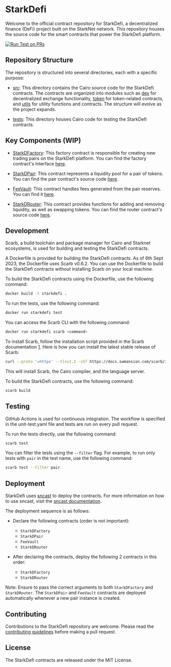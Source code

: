 # StarkDefi

Welcome to the official contract repository for StarkDefi, a decentralized finance (DeFi) project built on the StarkNet network. This repository houses the source code for the smart contracts that power the StarkDefi platform.

[![Run Test on PRs](https://github.com/Starkdefi/StarkDefi/actions/workflows/unit-test.yaml/badge.svg)](https://github.com/Starkdefi/StarkDefi/actions/workflows/unit-test.yaml)

## Repository Structure

The repository is structured into several directories, each with a specific purpose:

- [src](src/): This directory contains the Cairo source code for the StarkDefi contracts. The contracts are organized into modules such as [dex](src/dex.cairo) for decentralized exchange functionality, [token](src/token/erc20/erc20.cairo.cairo) for token-related contracts, and [utils](src/utils.cairo) for utility functions and contracts. The structure will evolve as the project expands.

- [tests](src/tests/): This directory houses Cairo code for testing the StarkDefi contracts.

## Key Components (WIP)

- [StarkDFactory](src/dex/v1/factory/factory.cairo): This factory contract is responsible for creating new trading pairs on the StarkDefi platform. You can find the factory contract's Interface [here](src/dex/v1/factory/interface.cairo).

- [StarkDPair](src/dex/v1/pair/Pair.cairo): This contract represents a liquidity pool for a pair of tokens. You can find the pair contract's source code [here](src/dex/v1/pair/interface.cairo).

- [FeeVault](src/dex/v1/pair/pairFees.cairo): This contract handles fees generated from the pair reserves. You can find it [here](src/dex/v1/pair/interface.cairo).

- [StarkDRouter](src/dex/v1/router/router.cairo): This contract provides functions for adding and removing liquidity, as well as swapping tokens. You can find the router contract's source code [here](src/dex/v1/router/interface.cairo).

## Development

Scarb, a build toolchain and package manager for Cairo and Starknet ecosystems, is used for building and testing the StarkDefi contracts.

A Dockerfile is provided for building the StarkDefi contracts. As of 6th Sept 2023, the Dockerfile uses Scarb v0.6.2. You can use the Dockerfile to build the StarkDefi contracts without installing Scarb on your local machine.

To build the StarkDefi contracts using the Dockerfile, use the following command:

```bash
docker build -t starkdefi .
```

To run the tests, use the following command:

```bash
docker run starkdefi test
```

You can access the Scarb CLI with the following command:

```bash
docker run starkdefi scarb <command>
```

To install Scarb, follow the installation script provided in the Scarb documentation [1](https://docs.swmansion.com/scarb/download.html). Here is how you can install the latest stable release of Scarb:

```bash
curl --proto '=https' --tlsv1.2 -sSf https://docs.swmansion.com/scarb/install.sh | sh
```

This will install Scarb, the Cairo compiler, and the language server.

To build the StarkDefi contracts, use the following command:

```bash
scarb build
```

## Testing

GitHub Actions is used for continuous integration. The workflow is specified in the unit-test.yaml file and tests are run on every pull request.

To run the tests directly, use the following command:

```bash
scarb test
```

You can filter the tests using the `--filter` flag. For example, to run only tests with `pair` in the test name, use the following command:

```bash
scarb test --filter pair
```

## Deployment

StarkDefi uses [sncast](https://foundry-rs.github.io/starknet-foundry/starknet/index.html) to deploy the contracts. For more information on how to use sncast, visit the [sncast documentation](https://foundry-rs.github.io/starknet-foundry/starknet/index.html).

The deployment sequence is as follows:

- Declare the following contracts (order is not important):
  - `StarkDFactory`
  - `StarkDPair`
  - `FeeVault`
  - `StarkDRouter`

- After declaring the contracts, deploy the following 2 contracts in this order:
  - `StarkDFactory`
  - `StarkDRouter`

Note: Ensure to pass the correct arguments to both `StarkDFactory` and `StarkDRouter`. The `StarkDPair` and `FeeVault` contracts are deployed automatically whenever a new pair instance is created.

## Contributing

Contributions to the StarkDefi repository are welcome. Please read the [contributing guidelines](./CONTRIBUTING.md) before making a pull request.

## License

The StarkDefi contracts are released under the MIT License.
